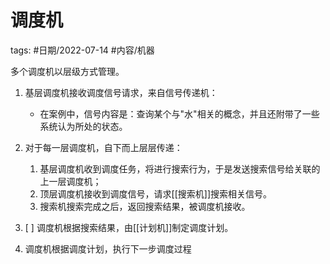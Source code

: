 调度机
====


tags: #日期/2022-07-14 #内容/机器 


多个调度机以层级方式管理。

1. 基层调度机接收调度信号请求，来自信号传递机：
	- 在案例中，信号内容是：查询某个与"水"相关的概念，并且还附带了一些系统认为所处的状态。

2. 对于每一层调度机，自下而上层层传递：

	1. 基层调度机收到调度任务，将进行搜索行为，于是发送搜索信号给关联的上一层调度机；
	2. 顶层调度机接收到调度信号，请求[[搜索机]]搜索相关信号。
	3. 搜索机搜索完成之后，返回搜索结果，被调度机接收。
3. [ ] 调度机根据搜索结果，由[[计划机]]制定调度计划。
4. 调度机根据调度计划，执行下一步调度过程




